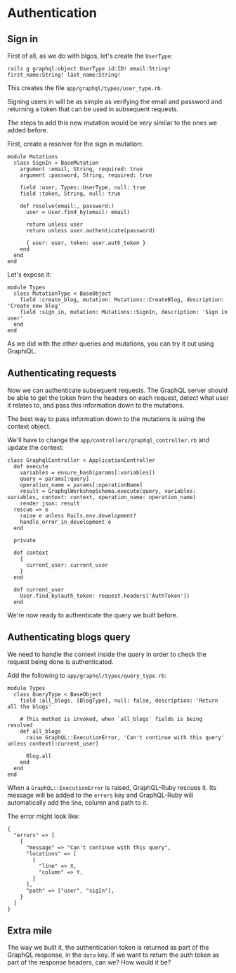 # Authentication

## Sign in

First of all, as we do with blgos, let's create the `UserType`:

```
rails g graphql:object UserType id:ID! email:String! first_name:String! last_name:String!
```

This creates the file `app/graphql/types/user_type.rb`.

Signing users in will be as simple as verifying the email and password and returning a token that can be used in subsequent requests.

The steps to add this new mutation would be very similar to the ones we added before.

First, create a resolver for the sign in mutation:
```
module Mutations
  class SignIn < BaseMutation
    argument :email, String, required: true
    argument :password, String, required: true

    field :user, Types::UserType, null: true
    field :token, String, null: true

    def resolve(email:, password:)
      user = User.find_by(email: email)

      return unless user
      return unless user.authenticate(password)

      { user: user, token: user.auth_token }
    end
  end
end
```

Let's expose it:
```
module Types
  class MutationType < BaseObject
    field :create_blog, mutation: Mutations::CreateBlog, description: 'Create new blog'
    field :sign_in, mutation: Mutations::SignIn, description: 'Sign in user'
  end
end
```

As we did with the other queries and mutations, you can try it out using GraphiQL.

## Authenticating requests

Now we can authenticate subsequent requests. The GraphQL server should be able to get the token from the headers on each request, detect what user it relates to, and pass this information down to the mutations.

The best way to pass information down to the mutations is using the context object.

We'll have to change the `app/controllers/graphql_controller.rb` and update the context:

```
class GraphqlController < ApplicationController
  def execute
    variables = ensure_hash(params[:variables])
    query = params[:query]
    operation_name = params[:operationName]
    result = GraphqlWorkshopSchema.execute(query, variables: variables, context: context, operation_name: operation_name)
    render json: result
  rescue => e
    raise e unless Rails.env.development?
    handle_error_in_development e
  end

  private

  def context
    {
      current_user: current_user
    }
  end

  def current_user
    User.find_by(auth_token: request.headers['AuthToken'])
  end
```

We're now ready to authenticate the query we built before.

## Authenticating blogs query

We need to handle the context inside the query in order to check the request being done is authenticated.

Add the following to `app/graphql/types/query_type.rb`:
```
module Types
  class QueryType < BaseObject
    field :all_blogs, [BlogType], null: false, description: 'Return all the blogs'

    # This method is invoked, when `all_blogs` fields is being resolved
    def all_blogs
      raise GraphQL::ExecutionError, 'Can't continue with this query' unless context[:current_user]

      Blog.all
    end
  end
end
```

When a `GraphQL::ExecutionError` is raised, GraphQL-Ruby rescues it. Its message will be added to the `errors` key and GraphQL-Ruby will automatically add the line, column and path to it.

The error might look like:
```
{
  "errors" => [
    {
      "message" => "Can't continue with this query",
      "locations" => [
        {
          "line" => X,
          "column" => Y,
        }
      ],
      "path" => ["user", "sigIn"],
    }
  ]
}
```

## Extra mile

The way we built it, the authentication token is returned as part of the GraphQL response, in the `data` key. If we want to return the auth token as part of the response headers, can we? How would it be?
